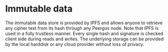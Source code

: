 # Immutable data

The immutable data store is provided by IPFS and allows anyone to retrieve any cipher text from its hash through any Peergos node. Note that IPFS is used in a fully trustless manner. Every single hash and signature is checked client side during reads and writes. The underlying storage can be provided by the local harddisk or any cloud provider without loss of privacy. 